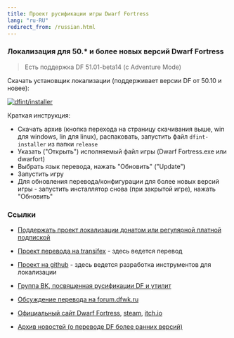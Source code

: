 ```yaml
---
title: Проект русификации игры Dwarf Fortress
lang: "ru-RU"
redirect_from: /russian.html
---
```


### Локализация для 50.* и более новых версий Dwarf Fortress

> Есть поддержка DF 51.01-beta14 (с Adventure Mode)

Скачать установщик локализации (поддерживает версии DF от 50.10 и новее):

[![dfint/installer](https://img.shields.io/badge/dfint%2Finstaller-forestgreen?style=for-the-badge)
](https://github.com/dfint/installer/releases/latest)

Краткая инструкция:
- Скачать архив (кнопка перехода на страницу скачивания выше, win для windows, lin для linux), распаковать, запустить файл `dfint-installer` из папки `release`
- Указать ("Открыть") исполняемый файл игры (Dwarf Fortress.exe или dwarfort)
- Выбрать язык перевода, нажать "Обновить" ("Update")
- Запустить игру
- Для обновления перевода/конфигурации для более новых версий игры - запустить инсталлятор снова (при закрытой игре), нажать "Обновить"

### Ссылки

- [Поддержать проект локализации донатом или регулярной платной подпиской](https://boosty.to/dfrus)
- [Проект перевода на transifex](https://app.transifex.com/dwarf-fortress-translation/dwarf-fortress-steam) - здесь ведется перевод
- [Проект на github](https://github.com/dfint) - здесь ведется разработка инструментов для локализации

- [Группа ВК, посвященная русификации DF и утилит](https://vk.com/dfrus)
- [Обсуждение перевода на forum.dfwk.ru](http://forum.dfwk.ru/index.php/topic,204.0.html)
- [Официальный сайт Dwarf Fortress](https://bay12games.com/dwarves/), [steam](https://store.steampowered.com/app/975370/Dwarf_Fortress/), [itch.io](https://kitfoxgames.itch.io/dwarf-fortress)
- [Архив новостей (о переводе DF более ранних версий)](archive.md)
